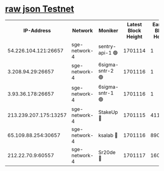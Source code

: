 
[raw json Testnet](https://rpc-check.sget.stavr.tech/sget/rpc-sget-result.json)
=


<table><tr><th>IP-Address</th><th>Network</th><th>Moniker</th><th>Latest Block Height</th><th>Earliest Block Height</th><th>Catching Up</th><th>Tx Index</th><th>Voting Power</th><th>Scan Time</th></tr><tr><td>54.226.104.121:26657</td><td>sge-network-4</td><td>sentry-api-1 🟢</td><td>1701114</td><td>1</td><td>False</td><td>on</td><td>0</td><td>2024-02-23T12:30:36.503835089UTC</td></tr><tr><td>3.208.94.29:26657</td><td>sge-network-4</td><td>6sigma-sntr-2 🟢</td><td>1701116</td><td>1</td><td>False</td><td>on</td><td>0</td><td>2024-02-23T12:30:45.988383502UTC</td></tr><tr><td>3.93.36.178:26657</td><td>sge-network-4</td><td>6sigma-sntr-1 🟢</td><td>1701116</td><td>1</td><td>False</td><td>on</td><td>0</td><td>2024-02-23T12:30:48.709498920UTC</td></tr><tr><td>213.239.207.175:13257</td><td>sge-network-4</td><td>StakeUp 🔴</td><td>1701115</td><td>411001</td><td>False</td><td>off</td><td>100</td><td>2024-02-23T12:30:44.924819592UTC</td></tr><tr><td>65.109.88.254:30657</td><td>sge-network-4</td><td>ksalab 🔴</td><td>1701116</td><td>890001</td><td>False</td><td>off</td><td>2188</td><td>2024-02-23T12:30:51.130618877UTC</td></tr><tr><td>212.22.70.9:60557</td><td>sge-network-4</td><td>Sr20de 🔴</td><td>1701117</td><td>1608978</td><td>False</td><td>on</td><td>104</td><td>2024-02-23T12:30:53.664774860UTC</td></tr></table>
